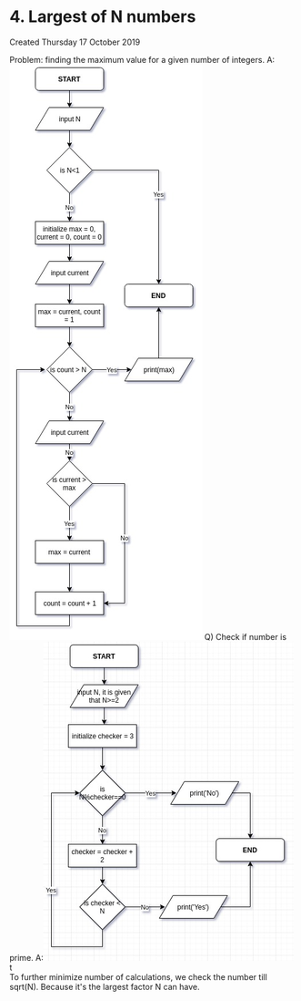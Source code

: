 # 4. Largest of N numbers
Created Thursday 17 October 2019

Problem: finding the maximum value for a given number of integers.
A:![](./4._Largest_of_N_numbers/p3.jpg)
Q) Check if number is prime.
A:![](./4._Largest_of_N_numbers/p3001.jpg) t  
To further minimize number of calculations, we check the number till sqrt(N). Because it's the largest factor N can have. 

